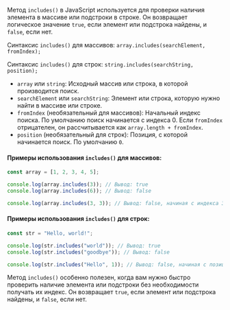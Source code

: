 Метод `includes()` в JavaScript используется для проверки наличия элемента в массиве или подстроки в строке. Он возвращает логическое значение `true`, если элемент или подстрока найдены, и `false`, если нет.

Синтаксис `includes()` для массивов: `array.includes(searchElement, fromIndex);`

Синтаксис `includes()` для строк: `string.includes(searchString, position);`

- `array` или `string`: Исходный массив или строка, в которой производится поиск.
- `searchElement` или `searchString`: Элемент или строка, которую нужно найти в массиве или строке.
- `fromIndex` (необязательный для массивов): Начальный индекс поиска. По умолчанию поиск начинается с индекса 0. Если `fromIndex` отрицателен, он рассчитывается как `array.length + fromIndex`.
- `position` (необязательный для строк): Позиция, с которой начинается поиск. По умолчанию `0`.

#### Примеры использования `includes()` для массивов:

```javascript
const array = [1, 2, 3, 4, 5];

console.log(array.includes(3)); // Вывод: true
console.log(array.includes(6)); // Вывод: false

console.log(array.includes(3, 3)); // Вывод: false, начиная с индекса 3
```

#### Примеры использования `includes()` для строк:

```js
const str = "Hello, world!";

console.log(str.includes("world")); // Вывод: true
console.log(str.includes("goodbye")); // Вывод: false

console.log(str.includes("Hello", 1)); // Вывод: false, начиная с позиции 1
```

Метод `includes()` особенно полезен, когда вам нужно быстро проверить наличие элемента или подстроки без необходимости получать их индекс. Он возвращает `true`, если элемент или подстрока найдены, и `false`, если нет.
